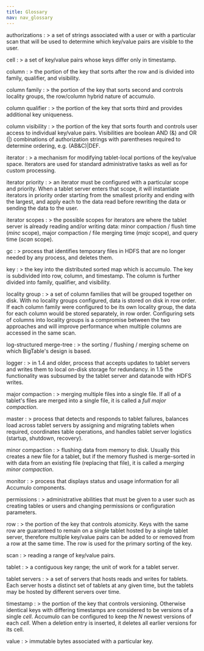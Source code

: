 ```yaml
---
title: Glossary
nav: nav_glossary
---
```



authorizations
: > a set of strings associated with a user or with a particular scan that will
be used to determine which key/value pairs are visible to the user.

cell
: > a set of key/value pairs whose keys differ only in timestamp.

column
: > the portion of the key that sorts after the row and is divided into family,
qualifier, and visibility.

column family
: > the portion of the key that sorts second and controls locality groups, the
row/column hybrid nature of accumulo.

column qualifier
: > the portion of the key that sorts third and provides additional key
uniqueness.

column visibility
: > the portion of the key that sorts fourth and controls user access to
individual key/value pairs. Visibilities are boolean AND (&amp;) and OR (|)
combinations of authorization strings with parentheses required to determine
ordering, e.g. (AB&amp;C)|DEF.

iterator
: > a mechanism for modifying tablet-local portions of the key/value space.
Iterators are used for standard administrative tasks as well as for custom
processing.

iterator priority
: > an iterator must be configured with a particular scope and priority. When a
tablet server enters that scope, it will instantiate iterators in priority
order starting from the smallest priority and ending with the largest, and
apply each to the data read before rewriting the data or sending the data to
the user.

iterator scopes
: > the possible scopes for iterators are where the tablet server is already
reading and/or writing data: minor compaction / flush time (*minc*
scope), major compaction / file merging time (*majc* scope), and query
time (*scan* scope).

gc
: > process that identifies temporary files in HDFS that are no longer needed by
any process, and deletes them.

key
: > the key into the distributed sorted map which is accumulo. The key is
subdivided into row, column, and timestamp. The column is further divided into
family, qualifier, and visibility.

locality group
: > a set of column families that will be grouped together on disk. With no
locality groups configured, data is stored on disk in row order. If each
column family were configured to be its own locality group, the data for each
column would be stored separately, in row order. Configuring sets of columns
into locality groups is a compromise between the two approaches and will
improve performance when multiple columns are accessed in the same scan.

log-structured merge-tree
: > the sorting / flushing / merging scheme on which BigTable's design is based.

logger
: > in 1.4 and older, process that accepts updates to tablet servers and writes
them to local on-disk storage for redundancy. in 1.5 the functionality was
subsumed by the tablet server and datanode with HDFS writes.

major compaction
: > merging multiple files into a single file. If all of a tablet's files are
merged into a single file, it is called a *full major compaction*.

master
: > process that detects and responds to tablet failures, balances load across
tablet servers by assigning and migrating tablets when required, coordinates
table operations, and handles tablet server logistics (startup, shutdown,
recovery).

minor compaction
: > flushing data from memory to disk. Usually this creates a new file for a
tablet, but if the memory flushed is merge-sorted in with data from an existing
file (replacing that file), it is called a *merging minor compaction*.

monitor
: > process that displays status and usage information for all Accumulo
components.

permissions
: > administrative abilities that must be given to a user such as creating tables
or users and changing permissions or configuration parameters.

row
: > the portion of the key that controls atomicity. Keys with the same row are
guaranteed to remain on a single tablet hosted by a single tablet server,
therefore multiple key/value pairs can be added to or removed from a row at the
same time. The row is used for the primary sorting of the key.

scan
: > reading a range of key/value pairs.

tablet
: > a contiguous key range; the unit of work for a tablet server.

tablet servers
: > a set of servers that hosts reads and writes for tablets. Each server hosts
a distinct set of tablets at any given time, but the tablets may be hosted by
different servers over time.

timestamp
: > the portion of the key that controls versioning. Otherwise identical keys
with differing timestamps are considered to be versions of a single
*cell*. Accumulo can be configured to keep the *N* newest
versions of each *cell*. When a deletion entry is inserted, it deletes
all earlier versions for its cell.

value
: > immutable bytes associated with a particular key.

